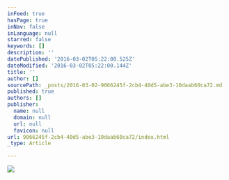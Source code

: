 ```yaml
---
inFeed: true
hasPage: true
inNav: false
inLanguage: null
starred: false
keywords: []
description: ''
datePublished: '2016-03-02T05:22:00.525Z'
dateModified: '2016-03-02T05:22:00.144Z'
title: ''
author: []
sourcePath: _posts/2016-03-02-9066245f-2cb4-40d5-abe3-10daab60ca72.md
published: true
authors: []
publisher:
  name: null
  domain: null
  url: null
  favicon: null
url: 9066245f-2cb4-40d5-abe3-10daab60ca72/index.html
_type: Article

---
```

![](https://s3-us-west-2.amazonaws.com/the-grid-img/p/76ae70a3bfb73c18c18a7eb9414d51ce989ca7a1.jpg)